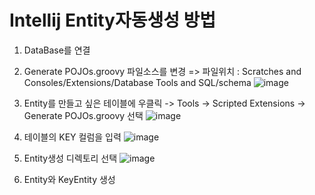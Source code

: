 # Intellij Entity자동생성 방법

1. DataBase를 연결
2. Generate POJOs.groovy 파일소스를 변경
   => 파일위치 : Scratches and Consoles/Extensions/Database Tools and SQL/schema
   ![image](https://github.com/bm1201/OpenSource/assets/87167038/919a2437-668a-4759-a42e-0f57add4301f)

3. Entity를 만들고 싶은 테이블에 우클릭 -> Tools -> Scripted Extensions -> Generate POJOs.groovy 선택
   ![image](https://github.com/bm1201/OpenSource/assets/87167038/e533a31b-97d5-4aa1-9075-da89f620f668)
   
4. 테이블의 KEY 컬럼을 입력
   ![image](https://github.com/bm1201/OpenSource/assets/87167038/a6f2db5d-21e1-4911-a9b6-6acf4a85a195)
   
5. Entity생성 디렉토리 선택
   ![image](https://github.com/bm1201/OpenSource/assets/87167038/5b1642f6-836c-408b-80a3-0c7047e8b862)

6. Entity와 KeyEntity 생성
